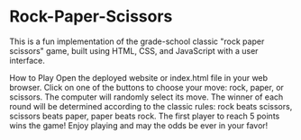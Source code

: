 # Rock-Paper-Scissors
This is a fun implementation of the grade-school classic "rock paper scissors" game, built using HTML, CSS, and JavaScript with a user interface.

How to Play
Open the deployed website or index.html file in your web browser.
Click on one of the buttons to choose your move: rock, paper, or scissors.
The computer will randomly select its move.
The winner of each round will be determined according to the classic rules: rock beats scissors, scissors beats paper, paper beats rock.
The first player to reach 5 points wins the game!
Enjoy playing and may the odds be ever in your favor!

 